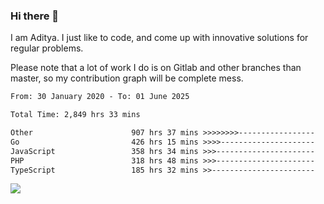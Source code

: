 ### Hi there 👋

I am Aditya. I just like to code, and come up with innovative solutions for regular problems.

Please note that a lot of work I do is on Gitlab and other branches than master, so my contribution graph will be complete mess.

<!--START_SECTION:waka-->

```txt
From: 30 January 2020 - To: 01 June 2025

Total Time: 2,849 hrs 33 mins

Other                      907 hrs 37 mins >>>>>>>>-----------------   31.85 %
Go                         426 hrs 15 mins >>>>---------------------   14.96 %
JavaScript                 358 hrs 34 mins >>>----------------------   12.58 %
PHP                        318 hrs 48 mins >>>----------------------   11.19 %
TypeScript                 185 hrs 32 mins >>-----------------------   06.51 %
```

<!--END_SECTION:waka-->

![](https://komarev.com/ghpvc/?username=BrainBuzzer)
